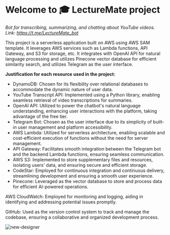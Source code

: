 Welcome to 🎓 LectureMate project
==============================================

_Bot for transcribing, summarizing, and chatting about YouTube videos._  
_Link: https://t.me/LectureMate_bot_

This project is a serverless application built on AWS using AWS SAM template. It leverages AWS services such as Lambda functions, API Gateway, and S3 for storage, etc. It integrates with OpenAI API for natural language processing and utilizes Pinecone vector database for efficient similarity search, and utilizes Telegram as the user interface.

__Justification for each resource used in the project:__

- DynamoDB: Chosen for its flexibility over relational databases to accommodate the dynamic nature of user data.
- YouTube Transcript API: Implemented using a Python library, enabling seamless retrieval of video transcriptions for summaries.
- OpenAI API: Utilized to power the chatbot's natural language understanding, enhancing user interactions with the platform, taking advantage of the free tier.
- Telegram Bot: Chosen as the user interface due to its simplicity of built-in user management and platform accessibility.
- AWS Lambda: Utilized for serverless architecture, enabling scalable and cost-efficient execution of functions without the need for server management.
- API Gateway: Facilitates smooth integration between the Telegram bot and the backend Lambda functions, ensuring seamless communication.
- AWS S3: Implemented to store supplementary files and resources,  isolating users' data, and ensuring secure and efficient storage.
- CodeStar: Employed for continuous integration and continuous delivery, streamlining development and ensuring a smooth user experience.
- Pinecone: Leveraged as the vector database to store and process data for efficient AI-powered operations.

AWS CloudWatch: Employed for monitoring and logging, aiding in identifying and addressing potential issues promptly.

GitHub: Used as the version control system to track and manage the codebase, ensuring a collaborative and organized development process.

![new-designer](https://github.com/KHerashchenko/LectureMateBot/assets/43710814/e168efdb-99c4-46ab-b016-9b32a41e32c6)
